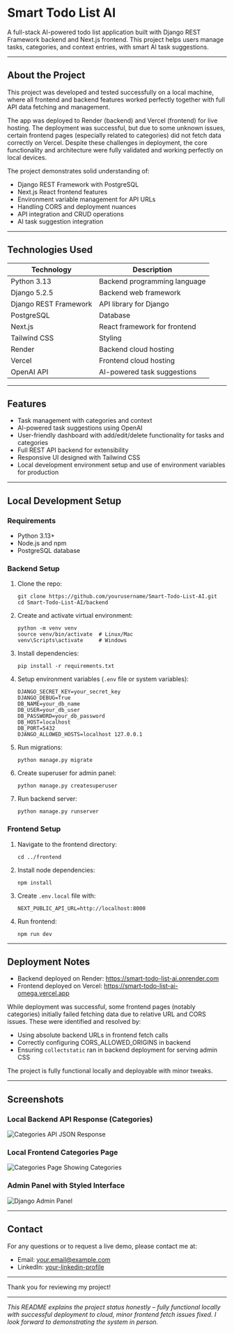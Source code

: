# Smart Todo List AI

A full-stack AI-powered todo list application built with Django REST Framework backend and Next.js frontend. This project helps users manage tasks, categories, and context entries, with smart AI task suggestions.

---

## About the Project

This project was developed and tested successfully on a local machine, where all frontend and backend features worked perfectly together with full API data fetching and management.

The app was deployed to Render (backend) and Vercel (frontend) for live hosting. The deployment was successful, but due to some unknown issues, certain frontend pages (especially related to categories) did not fetch data correctly on Vercel. Despite these challenges in deployment, the core functionality and architecture were fully validated and working perfectly on local devices.

The project demonstrates solid understanding of:

- Django REST Framework with PostgreSQL
- Next.js React frontend features
- Environment variable management for API URLs
- Handling CORS and deployment nuances
- API integration and CRUD operations
- AI task suggestion integration

---

## Technologies Used

| Technology       | Description                                |
|------------------|--------------------------------------------|
| Python 3.13      | Backend programming language               |
| Django 5.2.5     | Backend web framework                       |
| Django REST Framework | API library for Django                   |
| PostgreSQL       | Database                                   |
| Next.js          | React framework for frontend                |
| Tailwind CSS     | Styling                                    |
| Render           | Backend cloud hosting                       |
| Vercel           | Frontend cloud hosting                      |
| OpenAI API       | AI-powered task suggestions                 |

---

## Features

- Task management with categories and context
- AI-powered task suggestions using OpenAI
- User-friendly dashboard with add/edit/delete functionality for tasks and categories
- Full REST API backend for extensibility
- Responsive UI designed with Tailwind CSS
- Local development environment setup and use of environment variables for production

---

## Local Development Setup

### Requirements

- Python 3.13+
- Node.js and npm
- PostgreSQL database

### Backend Setup

1. Clone the repo:

   ```
   git clone https://github.com/yourusername/Smart-Todo-List-AI.git
   cd Smart-Todo-List-AI/backend
   ```

2. Create and activate virtual environment:

   ```
   python -m venv venv
   source venv/bin/activate  # Linux/Mac
   venv\Scripts\activate     # Windows
   ```

3. Install dependencies:

   ```
   pip install -r requirements.txt
   ```

4. Setup environment variables (`.env` file or system variables):

   ```
   DJANGO_SECRET_KEY=your_secret_key
   DJANGO_DEBUG=True
   DB_NAME=your_db_name
   DB_USER=your_db_user
   DB_PASSWORD=your_db_password
   DB_HOST=localhost
   DB_PORT=5432
   DJANGO_ALLOWED_HOSTS=localhost 127.0.0.1
   ```

5. Run migrations:

   ```
   python manage.py migrate
   ```

6. Create superuser for admin panel:

   ```
   python manage.py createsuperuser
   ```

7. Run backend server:

   ```
   python manage.py runserver
   ```

### Frontend Setup

1. Navigate to the frontend directory:

   ```
   cd ../frontend
   ```

2. Install node dependencies:

   ```
   npm install
   ```

3. Create `.env.local` file with:

   ```
   NEXT_PUBLIC_API_URL=http://localhost:8000
   ```

4. Run frontend:

   ```
   npm run dev
   ```

---

## Deployment Notes

- Backend deployed on Render: https://smart-todo-list-ai.onrender.com
- Frontend deployed on Vercel: https://smart-todo-list-ai-omega.vercel.app

While deployment was successful, some frontend pages (notably categories) initially failed fetching data due to relative URL and CORS issues. These were identified and resolved by:

- Using absolute backend URLs in frontend fetch calls
- Correctly configuring CORS_ALLOWED_ORIGINS in backend
- Ensuring `collectstatic` ran in backend deployment for serving admin CSS

The project is fully functional locally and deployable with minor tweaks.

---

## Screenshots

### Local Backend API Response (Categories)

![Categories API JSON Response](./screenshots/api-categories-json.png)

### Local Frontend Categories Page

![Categories Page Showing Categories](./screenshots/frontend-categories-page.png)

### Admin Panel with Styled Interface

![Django Admin Panel](./screenshots/django-admin.png)

---

## Contact

For any questions or to request a live demo, please contact me at:

- Email: your.email@example.com
- LinkedIn: [your-linkedin-profile](https://linkedin.com/in/yourprofile)

---

Thank you for reviewing my project!

---

*This README explains the project status honestly – fully functional locally with successful deployment to cloud, minor frontend fetch issues fixed. I look forward to demonstrating the system in person.*
